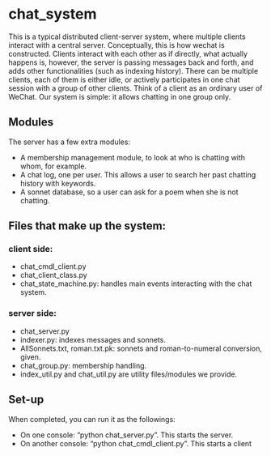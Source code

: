 # chat_system

This is a typical distributed client-server system, where multiple clients interact with a central server. Conceptually, this is how wechat is constructed. Clients interact with each other as if directly, what actually happens is, however, the server is passing messages back and forth, and adds other functionalities (such as indexing history). There can be multiple clients, each of them is either idle, or actively participates in one chat session with a group of other clients. Think of a client as an ordinary user of WeChat. Our system is simple: it allows chatting in one group only.

## Modules
The server has a few extra modules:
* A membership management module, to look at who is chatting with whom, for example.
* A chat log, one per user. This allows a user to search her past chatting history with keywords.
* A sonnet database, so a user can ask for a poem when she is not chatting.

## Files that make up the system:
### client side:
* chat_cmdl_client.py
* chat_client_class.py
* chat_state_machine.py: handles main events interacting with the chat system.

### server side:
* chat_server.py
* indexer.py: indexes messages and sonnets.
* AllSonnets.txt, roman.txt.pk: sonnets and roman-to-numeral conversion, given.
* chat_group.py: membership handling.
* index_util.py and chat_util.py are utility files/modules we provide.

## Set-up

When completed, you can run it as the followings:
* On one console: “python chat_server.py”. This starts the server.
* On another console: “python chat_cmdl_client.py”. This starts a client

